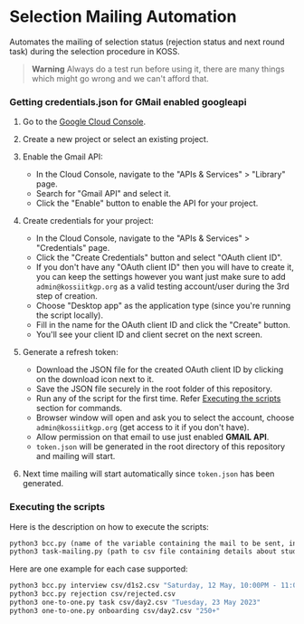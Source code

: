 # Selection Mailing Automation

Automates the mailing of selection status (rejection status and next round task) during the selection procedure in KOSS.
 
> **Warning** Always do a test run before using it, there are many things which might go wrong and we can't afford that.

### Getting credentials.json for GMail enabled googleapi

1. Go to the [Google Cloud Console](https://console.cloud.google.com).

2. Create a new project or select an existing project.

3. Enable the Gmail API:
    - In the Cloud Console, navigate to the "APIs & Services" > "Library" page.
    - Search for "Gmail API" and select it.
    - Click the "Enable" button to enable the API for your project.
    
4. Create credentials for your project:
    - In the Cloud Console, navigate to the "APIs & Services" > "Credentials" page.
    - Click the "Create Credentials" button and select "OAuth client ID".
    - If you don't have any "OAuth client ID" then you will have to create it, you can keep the settings however you want just make sure to add `admin@kossiitkgp.org` as a valid testing account/user during the 3rd step of creation.
    - Choose "Desktop app" as the application type (since you're running the script locally).
    - Fill in the name for the OAuth client ID and click the "Create" button.
    - You'll see your client ID and client secret on the next screen.

5. Generate a refresh token:
    - Download the JSON file for the created OAuth client ID by clicking on the download icon next to it.
    - Save the JSON file securely in the root folder of this repository.
    - Run any of the script for the first time. Refer [Executing the scripts](#executing-the-scripts) section for commands.
    - Browser window will open and ask you to select the account, choose `admin@kossiitkgp.org` (get access to it if you don't have).
    - Allow permission on that email to use just enabled __GMAIL API__.
    - `token.json` will be generated in the root directory of this repository and mailing will start.
    
6. Next time mailing will start automatically since `token.json` has been generated.

### Executing the scripts

Here is the description on how to execute the scripts:

```graphql
python3 bcc.py (name of the variable containing the mail to be sent, in emailContents.py - currently supports rejection and interview)
python3 task-mailing.py (path to csv file containing details about students and task for a particular day) (day, DD MON YEAR [Task submission deadline])
```

Here are one example for each case supported:

```bash
python3 bcc.py interview csv/d1s2.csv "Saturday, 12 May, 10:00PM - 11:00PM"
python3 bcc.py rejection csv/rejected.csv
python3 one-to-one.py task csv/day2.csv "Tuesday, 23 May 2023"
python3 one-to-one.py onboarding csv/day2.csv "250+"
```
